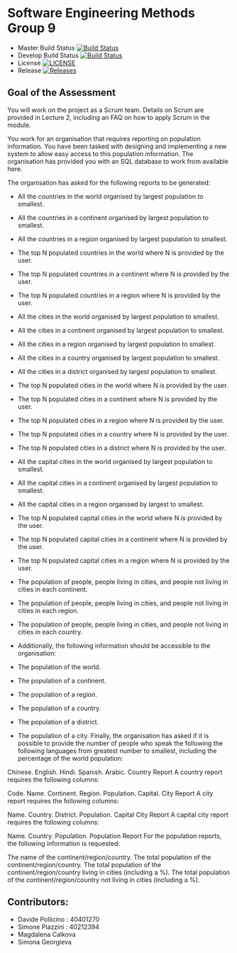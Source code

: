 # Software Engineering Methods Group 9

- Master Build Status [![Build Status](https://travis-ci.org/omonimus1/SEM_group_project.svg?branch=master)](https://travis-ci.org/omonimus1/SEM_group_project)
- Develop Build Status [![Build Status](https://travis-ci.org/omonimus1/SEM_group_project.svg?branch=develop)](https://travis-ci.org/omonimus1/SEM_group_project)
- License [![LICENSE](https://img.shields.io/github/license/omonimus1/SEM_group_project.svg?style=flat-square)](https://github.com/omonimus1/SEM_group_project/blob/master/LICENSE)
- Release [![Releases](https://img.shields.io/github/release/omonimus1/SEM_group_project/all.svg?style=flat-square)](https://github.com/omonimus1/SEM_group_project/releases)

## Goal of the Assessment 

You will work on the project as a Scrum team. Details on Scrum are provided in Lecture 2, including an FAQ on how to apply Scrum in the module.

You work for an organisation that requires reporting on population information. You have been tasked with designing and implementing a new system to allow easy access to this population information. The organisation has provided you with an SQL database to work from available here.

The organisation has asked for the following reports to be generated:

* All the countries in the world organised by largest population to smallest.
* All the countries in a continent organised by largest population to smallest.
* All the countries in a region organised by largest population to smallest.
* The top N populated countries in the world where N is provided by the user.
* The top N populated countries in a continent where N is provided by the user.
* The top N populated countries in a region where N is provided by the user.
* All the cities in the world organised by largest population to smallest.
* All the cities in a continent organised by largest population to smallest.
* All the cities in a region organised by largest population to smallest.
* All the cities in a country organised by largest population to smallest.
* All the cities in a district organised by largest population to smallest.
* The top N populated cities in the world where N is provided by the user.
* The top N populated cities in a continent where N is provided by the user.
* The top N populated cities in a region where N is provided by the user.
* The top N populated cities in a country where N is provided by the user.
* The top N populated cities in a district where N is provided by the user.
* All the capital cities in the world organised by largest population to smallest.
* All the capital cities in a continent organised by largest population to smallest.
* All the capital cities in a region organised by largest to smallest.
* The top N populated capital cities in the world where N is provided by the user.
* The top N populated capital cities in a continent where N is provided by the user.
* The top N populated capital cities in a region where N is provided by the user.
* The population of people, people living in cities, and people not living in cities in each continent.
* The population of people, people living in cities, and people not living in cities in each region.
* The population of people, people living in cities, and people not living in cities in each country.
* Additionally, the following information should be accessible to the organisation:

* The population of the world.
* The population of a continent.
* The population of a region.
* The population of a country.
* The population of a district.
* The population of a city.
Finally, the organisation has asked if it is possible to provide the number of people who speak the following the following languages from greatest number to smallest, including the percentage of the world population:

Chinese.
English.
Hindi.
Spanish.
Arabic.
Country Report
A country report requires the following columns:

Code.
Name.
Continent.
Region.
Population.
Capital.
City Report
A city report requires the following columns:

Name.
Country.
District.
Population.
Capital City Report
A capital city report requires the following columns:

Name.
Country.
Population.
Population Report
For the population reports, the following information is requested:

The name of the continent/region/country.
The total population of the continent/region/country.
The total population of the continent/region/country living in cities (including a %).
The total population of the continent/region/country not living in cities (including a %).

## Contributors:
* Davide Pollicino     : 40401270
* Simone Piazzini      : 40212394
* Magdalena Calkova     
* Simona Georgieva 
